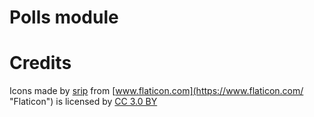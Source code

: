
Polls module
============

# Credits

Icons made by [srip](https://www.flaticon.com/authors/srip "srip") from [www.flaticon.com](https://www.flaticon.com/ "Flaticon") is licensed by [CC 3.0 BY](http://creativecommons.org/licenses/by/3.0/ "Creative Commons BY 3.0")